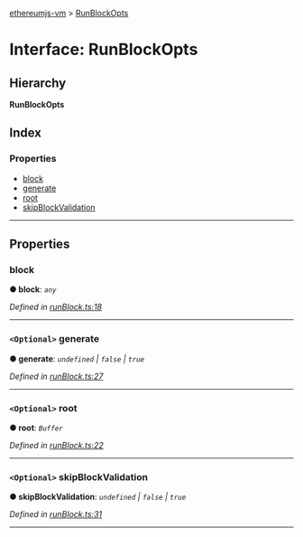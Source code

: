 [ethereumjs-vm](../README.md) > [RunBlockOpts](../interfaces/runblockopts.md)

# Interface: RunBlockOpts

## Hierarchy

**RunBlockOpts**

## Index

### Properties

* [block](runblockopts.md#block)
* [generate](runblockopts.md#generate)
* [root](runblockopts.md#root)
* [skipBlockValidation](runblockopts.md#skipblockvalidation)

---

## Properties

<a id="block"></a>

###  block

**● block**: *`any`*

*Defined in [runBlock.ts:18](https://github.com/ethereumjs/ethereumjs-vm/blob/7d27b6f/packages/vm/lib/runBlock.ts#L18)*

___
<a id="generate"></a>

### `<Optional>` generate

**● generate**: *`undefined` \| `false` \| `true`*

*Defined in [runBlock.ts:27](https://github.com/ethereumjs/ethereumjs-vm/blob/7d27b6f/packages/vm/lib/runBlock.ts#L27)*

___
<a id="root"></a>

### `<Optional>` root

**● root**: *`Buffer`*

*Defined in [runBlock.ts:22](https://github.com/ethereumjs/ethereumjs-vm/blob/7d27b6f/packages/vm/lib/runBlock.ts#L22)*

___
<a id="skipblockvalidation"></a>

### `<Optional>` skipBlockValidation

**● skipBlockValidation**: *`undefined` \| `false` \| `true`*

*Defined in [runBlock.ts:31](https://github.com/ethereumjs/ethereumjs-vm/blob/7d27b6f/packages/vm/lib/runBlock.ts#L31)*

___

